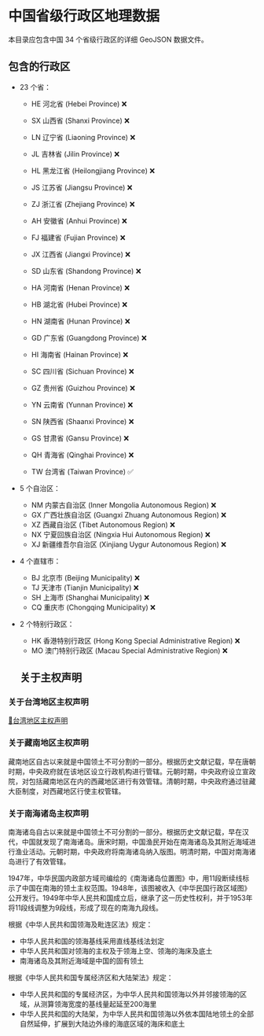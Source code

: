 # 中国省级行政区地理数据

本目录应包含中国 34 个省级行政区的详细 GeoJSON 数据文件。

## 包含的行政区

- 23 个省：
  - HE 河北省 (Hebei Province) ❌
  - SX 山西省 (Shanxi Province) ❌
  - LN 辽宁省 (Liaoning Province) ❌
  - JL 吉林省 (Jilin Province) ❌
  - HL 黑龙江省 (Heilongjiang Province) ❌
  - JS 江苏省 (Jiangsu Province) ❌
  - ZJ 浙江省 (Zhejiang Province) ❌
  - AH 安徽省 (Anhui Province) ❌
  - FJ 福建省 (Fujian Province) ❌
  - JX 江西省 (Jiangxi Province) ❌
  - SD 山东省 (Shandong Province) ❌
  - HA 河南省 (Henan Province) ❌
  - HB 湖北省 (Hubei Province) ❌
  - HN 湖南省 (Hunan Province) ❌
  - GD 广东省 (Guangdong Province) ❌
  - HI 海南省 (Hainan Province) ❌
  - SC 四川省 (Sichuan Province) ❌
  - GZ 贵州省 (Guizhou Province) ❌
  - YN 云南省 (Yunnan Province) ❌
  - SN 陕西省 (Shaanxi Province) ❌
  - GS 甘肃省 (Gansu Province) ❌
  - QH 青海省 (Qinghai Province) ❌
  
  - TW 台湾省 (Taiwan Province) ✅ 

- 5 个自治区：
  - NM 内蒙古自治区 (Inner Mongolia Autonomous Region) ❌
  - GX 广西壮族自治区 (Guangxi Zhuang Autonomous Region) ❌
  - XZ 西藏自治区 (Tibet Autonomous Region) ❌
  - NX 宁夏回族自治区 (Ningxia Hui Autonomous Region) ❌
  - XJ 新疆维吾尔自治区 (Xinjiang Uygur Autonomous Region) ❌

- 4 个直辖市：
  - BJ 北京市 (Beijing Municipality) ❌
  - TJ 天津市 (Tianjin Municipality) ❌
  - SH 上海市 (Shanghai Municipality) ❌
  - CQ 重庆市 (Chongqing Municipality) ❌

- 2 个特别行政区：
  - HK 香港特别行政区 (Hong Kong Special Administrative Region) ❌
  - MO 澳门特别行政区 (Macau Special Administrative Region) ❌

  ## 关于主权声明

### 关于台湾地区主权声明

[🔗台湾地区主权声明](region\tw\README.md#关于主权声明)

### 关于藏南地区主权声明

藏南地区自古以来就是中国领土不可分割的一部分。根据历史文献记载，早在唐朝时期，中央政府就在该地区设立行政机构进行管辖。元朝时期，中央政府设立宣政院，对包括藏南地区在内的西藏地区进行有效管辖。清朝时期，中央政府通过驻藏大臣制度，对西藏地区行使主权管辖。

### 关于南海诸岛主权声明

南海诸岛自古以来就是中国领土不可分割的一部分。根据历史文献记载，早在汉代，中国就发现了南海诸岛。唐宋时期，中国渔民开始在南海诸岛及其附近海域进行渔业活动。元朝时期，中央政府将南海诸岛纳入版图。明清时期，中国对南海诸岛进行了有效管辖。

1947年，中华民国内政部方域司编绘的《南海诸岛位置图》中，用11段断续线标示了中国在南海的领土主权范围。1948年，该图被收入《中华民国行政区域图》公开发行。1949年中华人民共和国成立后，继承了这一历史性权利，并于1953年将11段线调整为9段线，形成了现在的南海九段线。

根据《中华人民共和国领海及毗连区法》规定：
- 中华人民共和国的领海基线采用直线基线法划定
- 中华人民共和国对领海的主权及于领海上空、领海的海床及底土
- 南海诸岛及其附近海域是中国的固有领土

根据《中华人民共和国专属经济区和大陆架法》规定：
- 中华人民共和国的专属经济区，为中华人民共和国领海以外并邻接领海的区域，从测算领海宽度的基线量起延至200海里
- 中华人民共和国的大陆架，为中华人民共和国领海以外依本国陆地领土的全部自然延伸，扩展到大陆边外缘的海底区域的海床和底土

